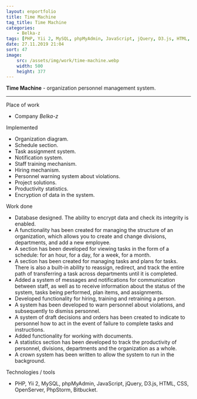 ```yaml
---
layout: enportfolio
title: Time Machine
tag_title: Time Machine
categories:
    - Belka-z
tags: [PHP, Yii 2, MySQL, phpMyAdmin, JavaScript, jQuery, D3.js, HTML, CSS, OpenServer, PhpStorm, Bitbucket]
date: 27.11.2019 21:04
sort: 47
image: 
    src: /assets/img/work/time-machine.webp 
    width: 500
    height: 377
---
```


**Time Machine** - organization personnel management system.

---

Place of work

* Company _Belka-z_

Implemented

* Organization diagram.
* Schedule section.
* Task assignment system.
* Notification system.
* Staff training mechanism.
* Hiring mechanism.
* Personnel warning system about violations.
* Project solutions.
* Productivity statistics.
* Encryption of data in the system.

Work done

* Database designed. The ability to encrypt data and check its integrity is enabled.
* A functionality has been created for managing the structure of an organization, which allows you to create and change divisions, departments, and add a new employee.
* A section has been developed for viewing tasks in the form of a schedule: for an hour, for a day, for a week, for a month.
* A section has been created for managing tasks and plans for tasks. There is also a built-in ability to reassign, redirect, and track the entire path of transferring a task across departments until it is completed.
* Added a system of messages and notifications for communication between staff, as well as to receive information about the status of the system, tasks being performed, plan items, and assignments.
* Developed functionality for hiring, training and retraining a person.
* A system has been developed to warn personnel about violations, and subsequently to dismiss personnel.
* A system of draft decisions and orders has been created to indicate to personnel how to act in the event of failure to complete tasks and instructions.
* Added functionality for working with documents.
* A statistics section has been developed to track the productivity of personnel, divisions, departments and the organization as a whole.
* A crown system has been written to allow the system to run in the background.

Technologies / tools

* PHP, Yii 2, MySQL, phpMyAdmin, JavaScript, jQuery, D3.js, HTML, CSS, OpenServer, PhpStorm, Bitbucket.

